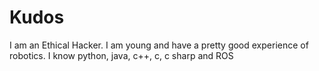 # Kudos
I am an Ethical Hacker. I am young and have a pretty good experience of robotics. I know python, java, c++, c, c sharp and ROS
